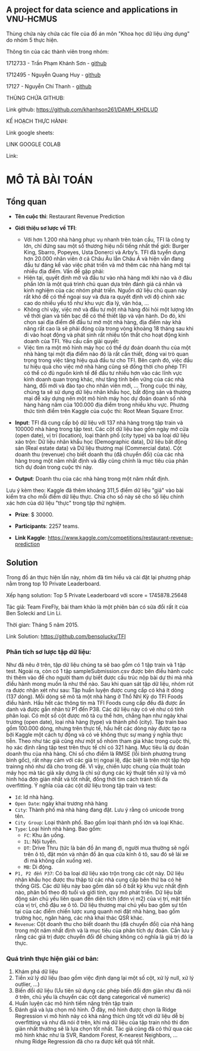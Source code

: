  ## A project for data science and applications in VNU-HCMUS

Thùng chứa này chứa các file của đồ án môn "Khoa học dữ liệu ứng dụng" do nhóm 5 thực hiện.

Thông tin của các thành viên trong nhóm:

1712733 - Trần Phạm Khánh Sơn - [github](https://github.com/khanhson261)

1712495 - Nguyễn Quang Huy - [github](https://github.com/qhuy4119)

17127   - Nguyễn Chí Thanh - [github](https://github.com/thanhchin)

THÙNG CHỨA GITHUB:
  
Link github: https://github.com/khanhson261/DAMH_KHDLUD

KẾ HOẠCH THỰC HÀNH:

Link google sheets: 

LINK GOOGLE COLAB

Link: 

# MÔ TẢ BÀI TOÁN
## Tổng quan
- **Tên cuộc thi**: Restaurant Revenue Prediction

- **Giới thiệu sơ lược về TFI**: 
  -	Với hơn 1.200 nhà hàng phục vụ nhanh trên toàn cầu, TFI là công ty lớn, chỉ đứng sau một số thương hiệu nổi tiếng nhất thế giới: Burger King, Sbarro, Popeyes, Usta Donerci và Arby’s. TFI đã tuyển dụng hơn 20.000 nhân viên ở cả Châu Âu lẫn Châu Á và hiện vẫn đang đầu tư đáng kể vào việc phát triển và mở thêm các nhà hàng mới tại nhiều địa điểm.
Vấn đề gặp phải:
  -	Hiện tại, quyết định mở và đầu tư vào nhà hàng mới khi nào và ở đâu phần lớn là một quá trình chủ quan dựa trên đánh giá cá nhân và kinh nghiệm của các nhóm phát triển. Nguồn dữ liệu chủ quan này rất khó để có thể ngoại suy và đưa ra quyết định với độ chính xác cao do nhiều yếu tố như khu vực địa lý, văn hóa, …
  -	Không chỉ vậy, việc mở và đầu tư một nhà hàng đòi hỏi một lượng lớn về thời gian và tiền bạc để có thể thiết lập và vận hành. Do đó, khi chọn sai địa điểm để đầu tư mở một nhà hàng, địa điểm này khả năng rất cao là sẽ phải đóng cửa trong vòng khoảng 18 tháng sau khi đi vào hoạt động và phát sinh rất nhiều tổn thất cho hoạt động kinh doanh của TFI.
Yêu cầu cần giải quyết:
  -	Việc tìm ra một mô hình máy học có thể dự đoán doanh thu của một nhà hàng tại một địa điểm nào đó là rất cần thiết, đóng vai trò quan trọng trong việc tăng hiệu quả đầu tư cho TFI. Bên cạnh đó, việc đầu tư hiệu quả cho việc mở nhà hàng cũng sẽ đồng thời cho phép TFI có thể có đủ nguồn kinh tế để đầu tư nhiều hơn vào các lĩnh vực kinh doanh quan trọng khác, như tăng tính bền vững của các nhà hàng, đổi mới và đào tạo cho nhân viên mới, … Trong cuộc thi này, chúng ta sẽ sử dụng dữ liệu nhân khẩu học, bất động sản và thương mại để xây dựng nên một mô hình máy học dự đoán doanh số nhà hàng hàng năm của 100.000 địa điểm trong nhiều khu vực.
Phương thức tính điểm trên Kaggle của cuộc thi: Root Mean Square Error. 

- **Input**: TFI đã cung cấp bộ dữ liệu với 137 nhà hàng trong tập train và 100000 nhà hàng trong tập test. Các cột dữ liệu bao gồm ngày mở cửa (open date), vị trí (location), loại thành phố (city type) và ba loại dữ liệu xáo trộn: Dữ liệu nhân khẩu học (Demographic data), Dữ liệu bất động sản (Real estate data) và Dữ liệu thương mại (Commercial data). Cột doanh thu (revenue) cho biết doanh thu (đã chuyển đổi) của các nhà hàng trong một năm nhất định và đây cũng chính là mục tiêu của phân tích dự đoán trong cuộc thi này.

- **Output**: Doanh thu của các nhà hàng trong một năm nhất định.

Lưu ý kèm theo: Kaggle đã thêm khoảng 311,5 điểm dữ liệu "giả" vào bài kiểm tra cho mỗi điểm dữ liệu thực. Chia cho số này sẽ cho số liệu chính xác hơn của dữ liệu "thực" trong tập thử nghiệm.

- **Prize**: $ 30000.

- **Participants**: 2257 teams.

- **Link Kaggle**: https://www.kaggle.com/competitions/restaurant-revenue-prediction

## Solution
Trong đồ án thực hiện lần này, nhóm đã tìm hiểu và cài đặt lại phương pháp nằm trong top 10 Private Leaderboard.

Xếp hạng solution: Top 5 Private Leaderboard với score = 1745878.25648

Tác giả: Team FireFly, bài tham khảo là một phiên bản có sửa đổi rất ít của Ben Solecki and Lin Li.

Thời gian: Tháng 5 năm 2015.

Link Solution: https://github.com/bensolucky/TFI

### Phân tích sơ lược tập dữ liệu:
Như đã nêu ở trên, tập dữ liệu chúng ta sẽ bao gồm có 1 tập train và 1 tập test. Ngoài ra, còn có 1 tập sampleSubmission.csv được bên điều hành cuộc thi thêm vào để cho người tham dự biết được cấu trúc nộp bài dự thi mà nhà điều hành mong muốn là như thế nào.
Sau khi quan sát tập dữ liệu, nhóm rút ra được nhận xét như sau: Tập huấn luyện được cung cấp có khá ít dòng (137 dòng). Mỗi dòng sẽ mô tả một nhà hàng ở Thổ Nhĩ Kỳ do TFI Foods điều hành. Hầu hết các thông tin mà TFI Foods cung cấp đều đã được ẩn danh và được gắn nhãn từ P1 đến P38. Các dữ liệu này có vẻ như có tính phân loại. Có một số cột được mô tả cụ thể hơn, chẳng hạn như ngày khai trương (open date), loại nhà hàng (type) và thành phố (city). Tập train bao gồm 100.000 dòng, nhưng trên thực tế, hầu hết các dòng này được tạo ra bởi Kaggle một cách tự động và có vẻ không thực sự mang ý nghĩa thực tiễn. Theo như tác giả cũng như một số nhóm tham gia khác trong cuộc thi, họ xác định rằng tập test trên thực tế chỉ có 321 hàng. Mục tiêu là dự đoán doanh thu của nhà hàng. Chỉ số cho điểm là RMSE (lỗi bình phương trung bình gốc), rất nhạy cảm với các giá trị ngoại lệ, đặc biệt là trên một tập hợp trainng nhỏ như đã cho trong đề. Vì vậy, chiến lược chung của thuật toán máy học mà tác giả xây dựng là chỉ sử dụng các kỹ thuật tiền xử lý và mô hình hóa đơn giản nhất và tốt nhất, đồng thời tìm cách tránh tối đa overfitting.
Ý nghĩa của các cột dữ liệu trong tập train và test:
-	```Id```: Id nhà hàng.
-	```Open Date```: ngày khai trương nhà hàng
-	```City```: Thành phố mà nhà hàng đang đặt. Lưu ý rằng có unicode trong tên.
-	```City Group```: Loại thành phố. Bao gồm loại thành phố lớn và loại Khác.
- ```Type```: Loại hình nhà hàng. Bao gồm:
  * ```FC```: Khu ăn uống.
  * ```IL```: Nội tuyến.
  * ```DT```: Drive Thru (tức là bán đồ ăn mang đi, người mua thường sẽ ngồi trên ô tô, đặt món và nhận đồ ăn qua cửa kính ô tô, sau đó sẽ lái xe đi mà không cần xuống xe).
  * ```MB```: Di động.
-	```P1, P2 đến P37```: Có ba loại dữ liệu xáo trộn trong các cột này. Dữ liệu nhân khẩu học được thu thập từ các nhà cung cấp bên thứ ba có hệ thống GIS. Các dữ liệu này bao gồm dân số ở bất kỳ khu vực nhất định nào, phân bố theo độ tuổi và giới tính, quy mô phát triển. Dữ liệu bất động sản chủ yếu liên quan đến diện tích (đơn vị m2) của vị trí, mặt tiền của vị trí, chỗ đậu xe ô tô. Dữ liệu thương mại chủ yếu bao gồm sự tồn tại của các điểm chiến lược xung quanh nơi đặt nhà hàng, bao gồm trường học, ngân hàng, các nhà khai thác QSR khác.
-	```Revenue```: Cột doanh thu cho biết doanh thu (đã chuyển đổi) của nhà hàng trong một năm nhất định và là mục tiêu của phân tích dự đoán. Cần lưu ý rằng các giá trị được chuyển đổi để chúng không có nghĩa là giá trị đô la thực.

### Quá trình thực hiện giải cơ bản:
1.	Khám phá dữ liệu
2.	Tiền xử lý dữ liệu (bao gồm việc định dạng lại một số cột, xử lý null, xử lý outlier, …)
3.	Biến đổi dữ liệu (Ưu tiên sử dụng các phép biến đổi đơn giản như đã nói ở trên, chủ yếu là chuyển các cột dạng categorical về numeric)
4.	Huấn luyện các mô hình tiềm năng trên tập train
5.	Đánh giá và lựa chọn mô hình. Ở đây, mô hình được chọn là Ridge Regression vì mô hình này có khả năng thích ứng tốt với dữ liệu dễ bị overfitting và như đã nói ở trên, khi mà dữ liệu của tập train nhỏ thì đơn giản nhất thường sẽ là lựa chọn tốt nhất. Tác giả cũng đã có thử qua các mô hình khác như là SVR, Random Forest, K-nearest Neighbors, … nhưng Ridge Regression đã cho ra được kết quả tốt nhất.

